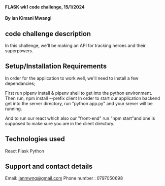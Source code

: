 #### FLASK wk1 code challenge, 15/1/2024
#### **By Ian Kimani Mwangi**

## code challenge description
In this challenge, we'll be making an API for tracking heroes and their superpowers.

## Setup/Installation Requirements
In order for the application to work well, we'll need to install a few dependancies;

First run pipenv install & pipenv shell to get into the python environment.
Then run, npm install --prefix client
In order to start our application backend get into the server directory, run "python app.py" and your srever will be running.

And to run our react which also our "front-end" run "npm start"and one is supposed to make sure you are in the client directory.

## Technologies used
React
Flask
Python



## Support and contact details
Email: ianmwng@gmail.com
Phone number : 0797050698












